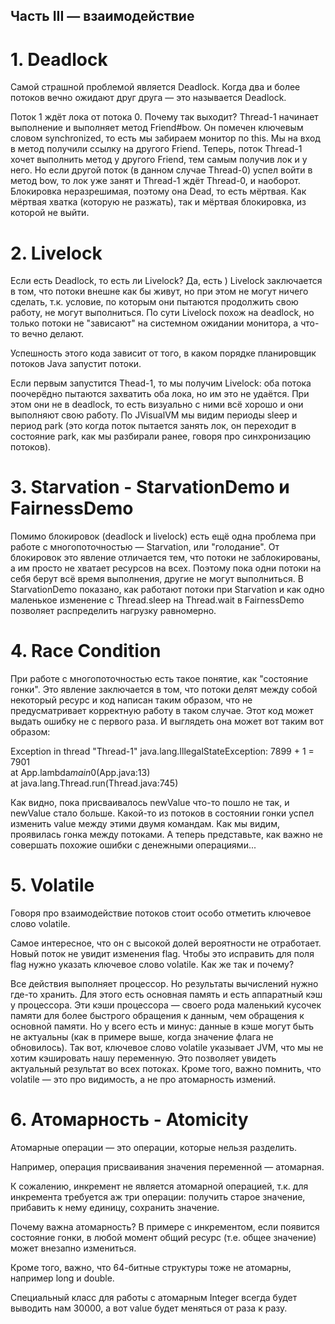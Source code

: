 ## Часть III — взаимодействие

# 1. Deadlock

Самой страшной проблемой является Deadlock. Когда два и более потоков вечно ожидают друг друга — это называется Deadlock.

Поток 1 ждёт лока от потока 0. Почему так выходит? Thread-1 начинает выполнение и выполняет метод Friend#bow. 
Он помечен ключевым словом synchronized, то есть мы забираем монитор по this. Мы на вход в метод получили ссылку на другого Friend. 
Теперь, поток Thread-1 хочет выполнить метод у другого Friend, тем самым получив лок и у него. Но если другой поток (в данном случае Thread-0) 
успел войти в метод bow, то лок уже занят и Thread-1 ждёт Thread-0, и наоборот. Блокировка неразрешимая, поэтому она Dead, то есть мёртвая. Как мёртвая хватка (которую не разжать), 
так и мёртвая блокировка, из которой не выйти.

# 2. Livelock 

Если есть Deadlock, то есть ли Livelock? Да, есть ) Livelock заключается в том, что потоки внешне как бы живут, но при этом не могут ничего сделать, т.к. условие, по которым они пытаются продолжить свою работу, не могут выполниться. По сути Livelock похож на deadlock, но только потоки не "зависают" на системном ожидании монитора, а что-то вечно делают.

Успешность этого кода зависит от того, в каком порядке планировщик потоков Java запустит потоки.

Если первым запустится Thead-1, то мы получим Livelock:
оба потока поочерёдно пытаются захватить оба лока, но им это не удаётся. При этом они не в deadlock, то есть визуально с ними всё хорошо и они выполняют свою работу. По JVisualVM мы видим периоды sleep и период park (это когда поток пытается занять лок, он переходит в состояние park, как мы разбирали ранее, говоря про синхронизацию потоков).


# 3. Starvation - StarvationDemo и FairnessDemo
Помимо блокировок (deadlock и livelock) есть ещё одна проблема при работе с многопоточностью — Starvation, или "голодание". От блокировок это явление отличается тем, что потоки не заблокированы, а им просто не хватает ресурсов на всех. Поэтому пока одни потоки на себя берут всё время выполнения, другие не могут выполниться.
В StarvationDemo показано, как работают потоки при Starvation и как одно маленькое изменение с Thread.sleep на Thread.wait в FairnessDemo позволяет распределить нагрузку равномерно.

# 4. Race Condition 
При работе с многопоточностью есть такое понятие, как "состояние гонки". Это явление заключается в том, что потоки делят между собой некоторый ресурс и код написан таким образом, что не предусматривает корректную работу в таком случае.
Этот код может выдать ошибку не с первого раза. И выглядеть она может вот таким вот образом:

Exception in thread "Thread-1" java.lang.IllegalStateException: 7899 + 1 = 7901 <br />
at App.lambda$main$0(App.java:13) <br />
at java.lang.Thread.run(Thread.java:745) <br />

Как видно, пока присваивалось newValue что-то пошло не так, и newValue стало больше. Какой-то из потоков в состоянии гонки успел изменить value между этими двумя командам. Как мы видим, проявилась гонка между потоками. А теперь представьте, как важно не совершать похожие ошибки с денежными операциями...

# 5. Volatile 
Говоря про взаимодействие потоков стоит особо отметить ключевое слово volatile.

Самое интересное, что он с высокой долей вероятности не отработает. Новый поток не увидит изменения flag. Чтобы это исправить для поля flag нужно указать ключевое слово volatile. Как же так и почему?

Все действия выполняет процессор. Но результаты вычислений нужно где-то хранить. Для этого есть основная память и есть аппаратный кэш у процессора. Эти кэши процессора — своего рода маленький кусочек памяти для более быстрого обращения к данным, чем обращения к основной памяти. Но у всего есть и минус: данные в кэше могут быть не актуальны (как в примере выше, когда значение флага не обновилось). Так вот, ключевое слово volatile указывает JVM, что мы не хотим кэшировать нашу переменную. Это позволяет увидеть актуальный результат во всех потоках.
Кроме того, важно помнить, что volatile — это про видимость, а не про атомарность измений.

# 6. Атомарность - Atomicity
Атомарные операции — это операции, которые нельзя разделить.

Например, операция присваивания значения переменной — атомарная.

К сожалению, инкремент не является атомарной операцией, т.к. для инкремента требуется аж три операции: получить старое значение, прибавить к нему единицу, сохранить значение.

Почему важна атомарность? В примере с инкрементом, если появится состояние гонки, в любой момент общий ресурс (т.е. общее значение) может внезапно измениться.

Кроме того, важно, что 64-битные структуры тоже не атомарны, например long и double. 

Специальный класс для работы с атомарным Integer всегда будет выводить нам 30000, а вот value будет меняться от раза к разу.

